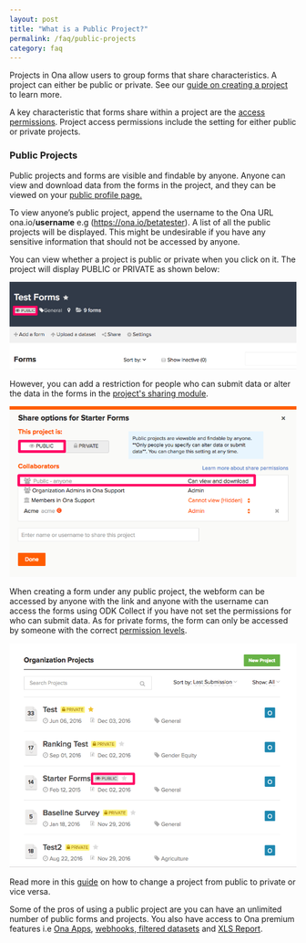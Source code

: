 ```yaml
---
layout: post
title: "What is a Public Project?"
permalink: /faq/public-projects
category: faq
---
```


Projects in Ona allow users to group forms that share characteristics. A project can either be public or private. See our [guide on creating a project](https://help.ona.io/guides/getting-started/#projects) to learn more. 

A key characteristic that forms share within a project are the [access permissions](https://help.ona.io/guides/getting-started/#project-permissions). Project access permissions include the setting for either public or private projects.

### Public Projects

Public projects and forms are visible and findable by anyone. Anyone can view and download data from the forms in the project, and they can be viewed on your [public profile page.](https://help.ona.io/guides/user-accounts/#edit-profile)

To view anyone’s public project, append the username to the Ona URL ona.io/**username** e.g (https://ona.io/betatester). A list of all the public projects will be displayed. This might be undesirable if you have any sensitive information that should not be accessed by anyone.

You can view whether a project is public or private when you click on it. The project will display PUBLIC or PRIVATE as shown below:

![](/content/screenshots/faq/faq-public-projects1.png)

However, you can add a restriction for people who can submit data or alter the data in the forms in the [project's sharing module](https://help.ona.io/guides/projects/#sharing-projects).

![](/content/screenshots/faq/faq-public-projects2.png)

When creating a form under any public project, the webform can be accessed by anyone with the link and anyone with the username can access the forms using ODK Collect if you have not set the permissions for who can submit data. As for private forms, the form can only be accessed by someone with the correct [permission levels](https://help.ona.io/guides/projects/#permission-levels).

![](/content/screenshots/faq/faq-public-projects3.png)

Read more in this [guide](https://help.ona.io/guides/projects/) on how to change a project from public to private or vice versa.

Some of the pros of using a public project are you can have an unlimited number of public forms and projects. You also have access to Ona premium features i.e [Ona Apps](https://help.ona.io/guides/onaapps/), [webhooks](https://help.ona.io/faq/adding-a-webhook),[ ](https://help.ona.io/faq/adding-a-webhook)[filtered datasets](https://help.ona.io/faq/filtered-datasets) and [XLS Report](https://help.ona.io/faq/what-is-an-xls-report).

 

